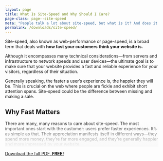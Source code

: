 ```yaml
---
layout: page
title: What Is Site-Speed and Why Should I Care?
page-class: page--site-speed
meta: "People talk a lot about site-speed, but what is it? And does it matter?"
permalink: /downloads/site-speed/
---
```


Site-speed, also known as web-performance or page-speed, is a broad term that
deals with **how fast your customers think your website is.**

Although it encompasses many technical considerations—from servers and
infrastructure to network speeds and user devices—the ultimate goal is to make
sure that your website provides a fast and reliable experience for your
visitors, regardless of their situation.

Generally speaking, the faster a user’s experience is, the happier they will be.
This is crucial on the web where people are fickle and exhibit short attention
spans. Site-speed could be the difference between missing and making a sale.

## Why Fast Matters

<style>
.c-mask {
  position: relative;
}

.c-mask::after {
  content: "";
  position: absolute;
  top:    0;
  right:  0;
  bottom: 0;
  left:   0;
  background-image: linear-gradient(rgba(249, 249, 249, 0), #f9f9f9);
}
</style>

<p class="c-mask">There are many, many reasons to care about site-speed. The
most important ones start with the customer: users prefer faster experiences.
It’s as simple as that. Their appreciation manifests itself in different
ways—they spend more money, they’re far more engaged, and they’re generally
happier and more impressed by your website.</p>

<a href="/downloads/site-speed.pdf.html" class="btn  btn--positive  btn--full">Download the full PDF, <b>FREE!</b></a>
